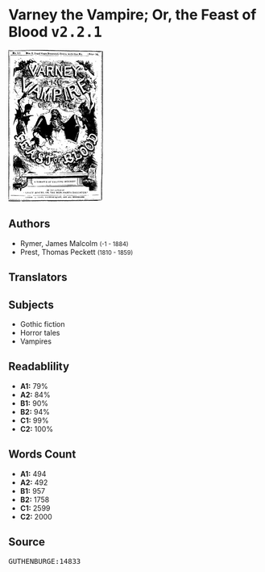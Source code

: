 # Varney the Vampire; Or, the Feast of Blood <kbd>v2.2.1</kbd>

![](./cover.medium.jpg "")

## Authors


 - Rymer, James Malcolm <small>(-1 - 1884)</small>
 - Prest, Thomas Peckett <small>(1810 - 1859)</small>

## Translators



## Subjects


 - Gothic fiction
 - Horror tales
 - Vampires

## Readablility


 - **A1:** 79%
 - **A2:** 84%
 - **B1:** 90%
 - **B2:** 94%
 - **C1:** 99%
 - **C2:** 100%

## Words Count


 - **A1:** 494
 - **A2:** 492
 - **B1:** 957
 - **B2:** 1758
 - **C1:** 2599
 - **C2:** 2000

## Source


<kbd>GUTHENBURGE:14833</kbd>
